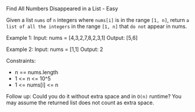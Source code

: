 Find All Numbers Disappeared in a List - Easy

Given a list `nums` of `n` integers where `nums[i]` is in the range `[1, n]`, return
`a list of all the integers` in the range `[1, n]` that `do not` appear in nums.

Example 1:
    Input: nums = [4,3,2,7,8,2,3,1]
    Output: [5,6]

Example 2:
    Input: nums = [1,1]
    Output: 2

Constraints:

* n == nums.length
* 1 <= n <= 10^5
* 1 <= nums[i] <= n

Follow up: Could you do it without extra space and in `O(n)` runtime? You may assume the returned
list does not count as extra space.
